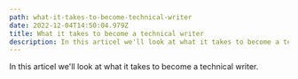```yaml
---
path: what-it-takes-to-become-technical-writer
date: 2022-12-04T14:50:04.979Z
title: What it takes to become a technical writer
description: In this articel we'll look at what it takes to become a technical writer
---
```


In this articel we'll look at what it takes to become a technical writer.
